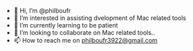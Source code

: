 - 👋 Hi, I’m @philboufr
- 👀 I’m interested in assisting dvelopment of Mac related tools
- 🌱 I’m currently learning to be patient
- 💞️ I’m looking to collaborate on Mac related tools..
- 📫 How to reach me on philboufr3922@gmail.com

<!---
philboufr/philboufr is a ✨ special ✨ repository because its `README.md` (this file) appears on your GitHub profile.
You can click the Preview link to take a look at your changes.
--->
